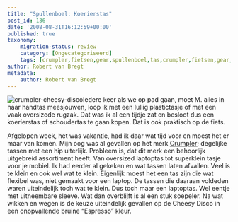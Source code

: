 ```yaml
---
title: "Spullenboel: Koerierstas"
post_id: 136
date: '2008-08-31T16:12:59+00:00'
published: true
taxonomy:
    migration-status: review
    category: [Ongecategoriseerd]
    tags: [crumpler,fietsen,gear,spullenboel,tas,crumpler,fietsen,gear,spullenboel,tas]
author: Robert van Bregt
metadata:
    author: Robert van Bregt
---
```

![crumpler-cheesy-disco](/wp-content/uploads/2009/08/crumpler-cheesy-disco.jpg "crumpler-cheesy-disco")Iedere keer als we op pad gaan, moet M. alles in haar handtas meesjouwen, loop ik met een lullig plastictasje of met een vaak oversizede rugzak. Dat was ik al een tijdje zat en besloot dus een koerierstas of schoudertas te gaan kopen. Dat is ook praktisch op de fiets.

Afgelopen week, het was vakantie, had ik daar wat tijd voor en moest het er maar van komen. Mijn oog was al gevallen op het merk [Crumpler](http://www.crumpler.nl/); degelijke tassen met een hip uiterlijk. Probleem is, dat dit merk een behoorlijk uitgebreid assortiment heeft. Van oversized laptoptas tot superklein tasje voor je mobiel. Ik had eerder al gekeken en wat tassen laten afvallen. Veel is te klein en ook wel wat te klein. Eigenlijk moest het een tas zijn die wat flexibel was, niet gemaakt voor een laptop. De tassen die daaraan voldeden waren uiteindelijk toch wat te klein. Dus toch maar een laptoptas. Wel eentje met uitneembare sleeve. Wat dan overblijft is al een stuk soepeler. Na wat wikken en wegen is de keuze uiteindelijk gevallen op de Cheesy Disco in een onopvallende bruine “Espresso” kleur.